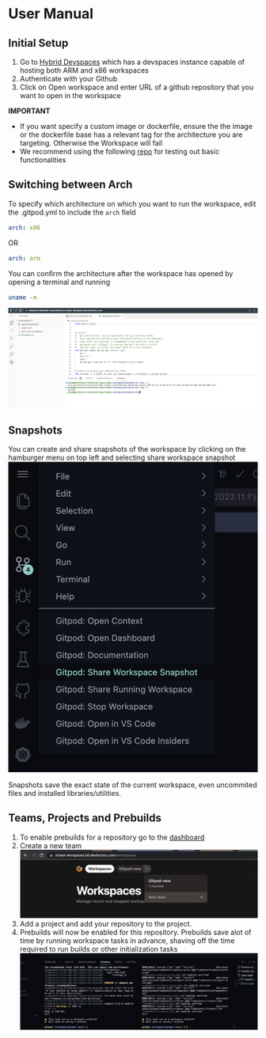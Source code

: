 # User Manual

## Initial Setup
1. Go to [Hybrid Devspaces](https://hybrid-devspaces.k8.devfactory.com/) which has a devspaces instance capable of hosting both ARM and x86 workspaces
2. Authenticate with your Github
3. Click on Open workspace and enter URL of a github repository that you want to open in the workspace

**IMPORTANT**
- If you want specify a custom image or dockerfile, ensure the the image or the dockerfile base has a relevant tag for the architecture you are targeting. Otherwise the Workspace will fail
- We recommend using the following [repo](https://github.com/bilalafzal-ti/bilalafzal-ti) for testing out basic functionalities

## Switching between Arch
To specify which architecture on which you want to run the workspace, edit the .gitpod.yml to include the `arch` field

```yaml
arch: x86
```
OR
```yaml
arch: arm
```

You can confirm the architecture after the workspace has opened by opening a terminal and running
```bash
uname -m
```
![Architecture output](images/arch.png)


## Snapshots
You can create and share snapshots of the workspace by clicking on the hamburger menu on top left and selecting share workspace snapshot
![Snapshot Image](images/snapshots.png)

Snapshots save the exact state of the current workspace, even uncommited files and installed libraries/utilities.

## Teams, Projects and Prebuilds
1. To enable prebuilds for a repository go to the [dashboard](https://mixed-devspaces.k8.devfactory.com/workspaces)
2. Create a new team
![Create Team](images/team.png)
3. Add a project and add your repository to the project.
4. Prebuilds will now be enabled for this repository. Prebuilds save alot of time by running workspace tasks in advance, shaving off the time required to run builds or other initialization tasks
![Prebuilds](images/prebuilds.png)
